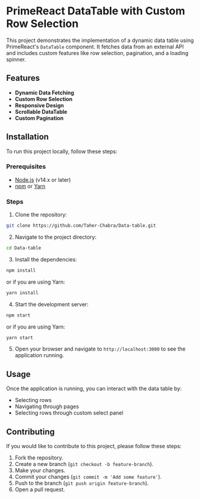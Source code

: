 # PrimeReact DataTable with Custom Row Selection

This project demonstrates the implementation of a dynamic data table using PrimeReact's `DataTable` component. It fetches data from an external API and includes custom features like row selection, pagination, and a loading spinner.

## Features

- **Dynamic Data Fetching**
- **Custom Row Selection**
- **Responsive Design**
- **Scrollable DataTable**
- **Custom Pagination**

## Installation

To run this project locally, follow these steps:

### Prerequisites

- [Node.js](https://nodejs.org/) (v14.x or later)
- [npm](https://www.npmjs.com/) or [Yarn](https://yarnpkg.com/)

### Steps

1. Clone the repository:

  ```bash
  git clone https://github.com/Taher-Chabra/Data-table.git
  ```

2. Navigate to the project directory:

  ```bash
  cd Data-table
  ```

3. Install the dependencies:

  ```bash
  npm install
  ```

  or if you are using Yarn:

  ```bash
  yarn install
  ```

4. Start the development server:

  ```bash
  npm start
  ```

  or if you are using Yarn:

  ```bash
  yarn start
  ```

5. Open your browser and navigate to `http://localhost:3000` to see the application running.

## Usage

Once the application is running, you can interact with the data table by:

- Selecting rows
- Navigating through pages
- Selecting rows through custom select panel

## Contributing

If you would like to contribute to this project, please follow these steps:

1. Fork the repository.
2. Create a new branch (`git checkout -b feature-branch`).
3. Make your changes.
4. Commit your changes (`git commit -m 'Add some feature'`).
5. Push to the branch (`git push origin feature-branch`).
6. Open a pull request.
